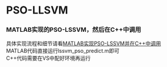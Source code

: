 # PSO-LLSVM
### MATLAB实现的PSO-LSSVM，然后在C++中调用   
具体实现流程和细节请看[MATLAB实现PSO-LSSVM并在C++中调用](https://blog.csdn.net/qq_63241496/article/details/143402231?sharetype=blogdetail&sharerId=143402231&sharerefer=PC&sharesource=qq_63241496&spm=1011.2480.3001.8118)   
MATLAB代码直接运行lssvm_pso_predict.m即可   
C++代码需要在VS中配好环境再运行  
